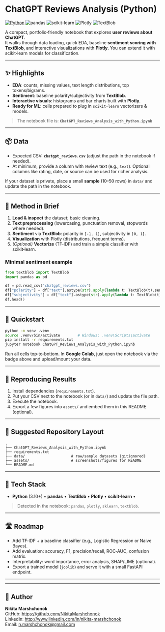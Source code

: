 # ChatGPT Reviews Analysis (Python)


[![Python](https://img.shields.io/badge/Python-3.10%2B-blue.svg)](https://www.python.org/)
![pandas](https://img.shields.io/badge/pandas-data--wrangling-150458)
![scikit-learn](https://img.shields.io/badge/scikit--learn-ML-orange)
![Plotly](https://img.shields.io/badge/Plotly-interactive%20charts-lightgrey)
![TextBlob](https://img.shields.io/badge/TextBlob-sentiment-green)

A compact, portfolio‑friendly notebook that explores **user reviews about ChatGPT**.  
It walks through data loading, quick EDA, baseline **sentiment scoring with TextBlob**, and interactive visualizations with **Plotly**. You can extend it with scikit‑learn models for classification.

---

## ✨ Highlights
- **EDA**: counts, missing values, text length distributions, top tokens/bigrams.
- **Sentiment**: baseline polarity/subjectivity from **TextBlob**.
- **Interactive visuals**: histograms and bar charts built with **Plotly**.
- **Ready for ML**: cells prepared to plug in `scikit‑learn` vectorizers & models.

> The notebook file is: **`ChatGPT_Reviews_Analysis_with_Python.ipynb`**

---


## 📦 Data
- Expected CSV: **`chatgpt_reviews.csv`** (adjust the path in the notebook if needed).
- At minimum, provide a column with review text (e.g., `text`). Optional columns like rating, date, or source can be used for richer analysis.

If your dataset is private, place a small **sample** (10–50 rows) in `data/` and update the path in the notebook.

---

## 🧠 Method in Brief
1. **Load & inspect** the dataset; basic cleaning.
2. **Text preprocessing** (lowercasing, punctuation removal, stopwords where needed).
3. **Sentiment** via **TextBlob**: polarity in `[-1, 1]`, subjectivity in `[0, 1]`.
4. **Visualization** with Plotly (distributions, frequent terms).
5. *(Optional)* **Vectorize** (TF‑IDF) and train a simple classifier with scikit‑learn.




### Minimal sentiment example
```python
from textblob import TextBlob
import pandas as pd

df = pd.read_csv("chatgpt_reviews.csv")
df["polarity"] = df["text"].astype(str).apply(lambda t: TextBlob(t).sentiment.polarity)
df["subjectivity"] = df["text"].astype(str).apply(lambda t: TextBlob(t).sentiment.subjectivity)
df.head()
```

---


## 🚀 Quickstart
```bash
python -m venv .venv
source .venv/bin/activate        # Windows: .venv\Scripts\activate
pip install -r requirements.txt
jupyter notebook ChatGPT_Reviews_Analysis_with_Python.ipynb
```

Run all cells top‑to‑bottom. In **Google Colab**, just open the notebook via the badge above and upload/mount your data.

---

## 🔁 Reproducing Results
1. Install dependencies (`requirements.txt`).  
2. Put your CSV next to the notebook (or in `data/`) and update the file path.  
3. Execute the notebook.  
4. Export a few figures into `assets/` and embed them in this README (optional).

---

## 📁 Suggested Repository Layout
```
.
├── ChatGPT_Reviews_Analysis_with_Python.ipynb
├── requirements.txt
├── data/                     # raw/sample datasets (gitignored)
├── assets/                   # screenshots/figures for README
└── README.md
```

---

## 🧰 Tech Stack
- **Python** (3.10+) • **pandas** • **TextBlob** • **Plotly** • **scikit‑learn** • 

> Detected in the notebook: `pandas`, `plotly`, `sklearn`, `textblob`.

---

## 🛣️ Roadmap
- Add TF‑IDF + a baseline classifier (e.g., Logistic Regression or Naive Bayes).  
- Add evaluation: accuracy, F1, precision/recall, ROC‑AUC, confusion matrix.  
- Interpretability: word importance, error analysis, SHAP/LIME (optional).  
- Export a trained model (`joblib`) and serve it with a small FastAPI endpoint.

---

---

## 🙌 Author
**Nikita Marshchonok**  
GitHub: https://github.com/NikitaMarshchonok  
LinkedIn: http://www.linkedin.com/in/nikita-marshchonok  
Email: n.marshchonok@gmail.com




